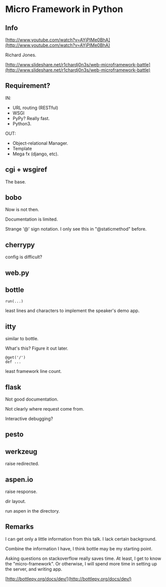 # Micro Framework in Python

## Info

[http://www.youtube.com/watch?v=AYjPIMe0BhA](http://www.youtube.com/watch?v=AYjPIMe0BhA)

Richard Jones. 

[http://www.slideshare.net/r1chardj0n3s/web-microframework-battle](http://www.slideshare.net/r1chardj0n3s/web-microframework-battle)

## Requirement? 

IN:

   * URL routing (RESTful)
   * WSGI
   * PyPy? Really fast. 
   * Python3. 

OUT:

   * Object-relational Manager. 
   * Template 
   * Mega fx (django, etc). 

## cgi + wsgiref

The base.

## bobo

Now is not then. 

Documentation is limited. 

Strange '@' sign notation. I only see this in "@staticmethod" before. 

## cherrypy

config is difficult? 

## web.py

## bottle

```
run(...)
```

least lines and characters to implement the speaker's demo app. 

## itty

similar to bottle. 

What's this? Figure it out later. 

```
@get('/')
def ...
```

least framework line count. 

## flask

Not good documentation. 

Not clearly where request come from. 

Interactive debugging? 

## pesto

## werkzeug

raise redirected. 

## aspen.io

raise response. 

dir layout. 

run aspen in the directory. 

## Remarks

I can get only a little information from this talk. 
I lack certain background. 

Combine the information I have, I think bottle may be my starting point. 

Asking questions on stackoverflow really saves time. 
At least, I get to know the "micro-framework". 
Or otherwise, I will spend more time in setting up the server, and writing app.  

[http://bottlepy.org/docs/dev/](http://bottlepy.org/docs/dev/)
